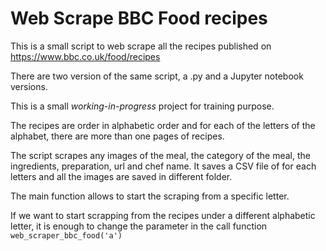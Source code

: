 # Web Scrape BBC Food recipes

This is a small script to web scrape all the recipes published on https://www.bbc.co.uk/food/recipes

There are two version of the same script, a .py and a Jupyter notebook versions. 

This is a small *working-in-progress* project for training purpose.

The recipes are order in alphabetic order and for each of the letters of the alphabet, there are more than one pages of recipes. 

The script scrapes any images of the meal, the category of the meal, the ingredients, preparation, url and chef name. It saves a CSV file of for each letters and all the images are saved in different folder. 

The main function allows to start the scraping from a specific letter. 

If we want to start scrapping from the recipes under a different alphabetic letter, it is enough to change the parameter in the call function  ```web_scraper_bbc_food('a') ``` 

